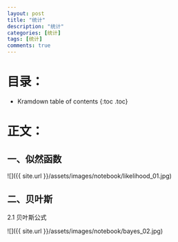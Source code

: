 ```yaml
---
layout: post
title: "统计"
description: "统计"
categories: [统计]
tags: [统计]
comments: true
---
```

# 目录：

* Kramdown table of contents
{:toc .toc}

# 正文：

## 一、似然函数

![]({{ site.url }}/assets/images/notebook/likelihood_01.jpg)


## 二、贝叶斯

2.1 贝叶斯公式

![]({{ site.url }}/assets/images/notebook/bayes_02.jpg)













